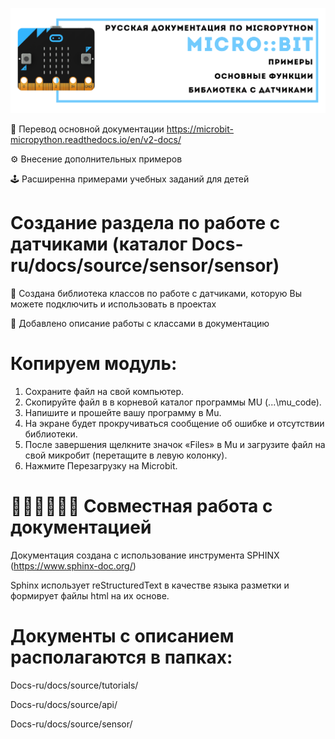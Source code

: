 ![Документация](head.png)

:page_with_curl:	Перевод основной документации https://microbit-micropython.readthedocs.io/en/v2-docs/ 

:gear: Внесение дополнительных примеров

:joystick: Расширенна примерами учебных заданий для детей

# Создание раздела по работе с датчиками (каталог Docs-ru/docs/source/sensor/sensor)

:loudspeaker: Создана библиотека классов по работе с датчиками, которую Вы можете подключить и использовать в проектах

:blue_book: Добавлено описание работы с классами в документацию

# Копируем модуль:
1) Сохраните файл на свой компьютер.
2) Скопируйте файл в в корневой каталог программы MU (...\mu_code\).
4) Напишите и прошейте вашу программу в Мu.
5) На экране будет прокручиваться сообщение об ошибке и отсутствии библиотеки.
6) После завершения щелкните значок «Files» в Mu и загрузите файл на свой микробит (перетащите в левую колонку).
7) Нажмите Перезагрузку на Microbit.

# :frowning_man::frowning_man::frowning_man: Совместная работа с документацией
Документация создана с использование инструмента SPHINX (https://www.sphinx-doc.org/)

Sphinx использует reStructuredText в качестве языка разметки и формирует файлы html на их основе.

# Документы с описанием располагаются в папках: 

Docs-ru/docs/source/tutorials/

Docs-ru/docs/source/api/

Docs-ru/docs/source/sensor/


